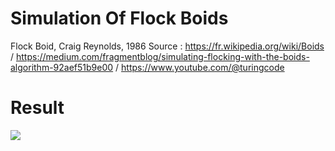# Simulation Of Flock Boids

Flock Boid, Craig Reynolds, 1986 
Source : https://fr.wikipedia.org/wiki/Boids / https://medium.com/fragmentblog/simulating-flocking-with-the-boids-algorithm-92aef51b9e00 / https://www.youtube.com/@turingcode


# Result
![](https://github.com/Gauthier-Damien/FlockBoid/assets/172384330/24abb735-8656-4036-bc2a-f57aec021967.gif)
